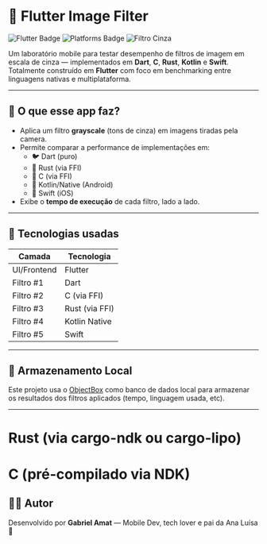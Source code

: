# 🎨 Flutter Image Filter

<img src="https://img.shields.io/badge/flutter-💙-blue" alt="Flutter Badge" />
<img src="https://img.shields.io/badge/platforms-iOS%20%7C%20Android-lightgrey" alt="Platforms Badge" />
<img src="https://img.shields.io/badge/filtro-cinza🖤-black" alt="Filtro Cinza" />

Um laboratório mobile para testar desempenho de filtros de imagem em escala de cinza — implementados em **Dart**, **C**, **Rust**, **Kotlin** e **Swift**.  
Totalmente construído em **Flutter** com foco em benchmarking entre linguagens nativas e multiplataforma.

---

## 🧪 O que esse app faz?

- Aplica um filtro **grayscale** (tons de cinza) em imagens tiradas pela camera.
- Permite comparar a performance de implementações em:
  - 🐦 Dart (puro)
  - 🦀 Rust (via FFI)
  - 🧬 C (via FFI)
  - 🤖 Kotlin/Native (Android)
  - 🍏 Swift (iOS)
- Exibe o **tempo de execução** de cada filtro, lado a lado.

---

## 🚀 Tecnologias usadas

| Camada           | Tecnologia     |
|------------------|----------------|
| UI/Frontend      | Flutter        |
| Filtro #1        | Dart           |
| Filtro #2        | C (via FFI)    |
| Filtro #3        | Rust (via FFI) |
| Filtro #4        | Kotlin Native  |
| Filtro #5        | Swift          |

---

## 💾 Armazenamento Local

Este projeto usa o [ObjectBox](https://pub.dev/packages/objectbox) como banco de dados local para armazenar os resultados dos filtros aplicados (tempo, linguagem usada, etc).

---

# Rust (via cargo-ndk ou cargo-lipo)

# C (pré-compilado via NDK)


## 🧙‍♂️ Autor

Desenvolvido por **Gabriel Amat** — Mobile Dev, tech lover e pai da Ana Luísa 💜
